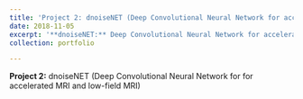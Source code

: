```yaml
---
title: 'Project 2: dnoiseNET (Deep Convolutional Neural Network for accelerated MRI and low-field MRI)'
date: 2018-11-05
excerpt: '**dnoiseNET:** Deep Convolutional Neural Network for accelerated MRI and low-field MRI'<br/><img src='/images/500x300.png'>"
collection: portfolio

---
```


**Project 2:** dnoiseNET (Deep Convolutional Neural Network for for accelerated MRI and low-field MRI)